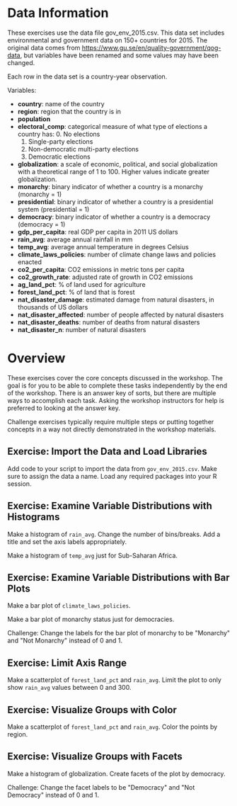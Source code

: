 # Data Information

These exercises use the data file gov_env_2015.csv. This data set includes environmental and government data on 150+ countries for 2015.  The original data comes from https://www.gu.se/en/quality-government/qog-data, but variables have been renamed and some values may have been changed.

Each row in the data set is a country-year observation.

Variables:

* **country**: name of the country
* **region**: region that the country is in 
* **population**
* **electoral_comp**: categorical measure of what type of elections a country has:
  0. No elections
  1. Single-party elections
  2. Non-democratic multi-party elections
  3. Democratic elections
* **globalization**: a scale of economic, political, and social globalization with a theoretical range of 1 to 100.  Higher values indicate greater globalization.
* **monarchy**: binary indicator of whether a country is a monarchy (monarchy = 1)
* **presidential**: binary indicator of whether a country is a presidential system (presidential = 1)
* **democracy**: binary indicator of whether a country is a democracy (democracy = 1)
* **gdp_per_capita**: real GDP per capita in 2011 US dollars
* **rain_avg**: average annual rainfall in mm
* **temp_avg**: average annual temperature in degrees Celsius
* **climate_laws_policies**: number of climate change laws and policies enacted
* **co2_per_capita**: CO2 emissions in metric tons per capita
* **co2_growth_rate**: adjusted rate of growth in CO2 emissions
* **ag_land_pct**: % of land used for agriculture
* **forest_land_pct**: % of land that is forest
* **nat_disaster_damage**: estimated damage from natural disasters, in thousands of US dollars
* **nat_disaster_affected**: number of people affected by natural disasters
* **nat_disaster_deaths**: number of deaths from natural disasters
* **nat_disaster_n**: number of natural disasters

# Overview

These exercises cover the core concepts discussed in the workshop. The goal is for you to be able to complete these tasks independently by the end of the workshop. There is an answer key of sorts, but there are multiple ways to accomplish each task. Asking the workshop instructors for help is preferred to looking at the answer key.

Challenge exercises typically require multiple steps or putting together concepts in a way not directly demonstrated in the workshop materials.  

## Exercise: Import the Data and Load Libraries

Add code to your script to import the data from `gov_env_2015.csv`. Make sure to assign the data a name. Load any required packages into your R session.

## Exercise: Examine Variable Distributions with Histograms

Make a histogram of `rain_avg`.  Change the number of bins/breaks.  Add a title and set the axis labels appropriately.

Make a histogram of `temp_avg` just for Sub-Saharan Africa.


## Exercise: Examine Variable Distributions with Bar Plots

Make a bar plot of `climate_laws_policies`.

Make a bar plot of monarchy status just for democracies.

Challenge: Change the labels for the bar plot of monarchy to be "Monarchy" and "Not Monarchy" instead of 0 and 1.


## Exercise: Limit Axis Range

Make a scatterplot of `forest_land_pct` and `rain_avg`.  Limit the plot to only show `rain_avg` values between 0 and 300.


## Exercise: Visualize Groups with Color

Make a scatterplot of `forest_land_pct` and `rain_avg`.  Color the points by region.


## Exercise: Visualize Groups with Facets

Make a histogram of globalization.  Create facets of the plot by democracy.

Challenge: Change the facet labels to be "Democracy" and "Not Democracy" instead of 0 and 1.




